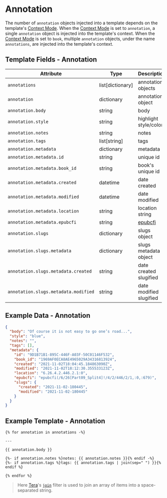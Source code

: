 # Annotation

The number of `annotation` objects injected into a template depends on the template's [Context
Mode][context-modes]. When the [Context Mode][context-modes-annotation] is set to `annotation`,
a single `annotation` object is injected into the template's context. When the [Context
Mode][context-modes-book] is set to `book`, multiple `annotation` objects, under the name
`annotations`, are injected into the template's context.

## Template Fields - Annotation

| Attribute                            | Type               | Description             |
| ------------------------------------ | ------------------ | ----------------------- |
| `annotations`                        | list\[dictionary\] | annotation objects      |
| `annotation`                         | dictionary         | annotation object       |
| `annotation.body`                    | string             | body                    |
| `annotation.style`                   | string             | highlight style/color   |
| `annotation.notes`                   | string             | notes                   |
| `annotation.tags`                    | list\[string\]     | tags                    |
| `annotation.metadata`                | dictionary         | metadata                |
| `annotation.metadata.id`             | string             | unique id               |
| `annotation.metadata.book_id`        | string             | book's unique id        |
| `annotation.metadata.created`        | datetime           | date created            |
| `annotation.metadata.modified`       | datetime           | date modified           |
| `annotation.metadata.location`       | string             | location string         |
| `annotation.metadata.epubcfi`        | string             | [epubcfi][epubcfi]      |
| `annotation.slugs`                   | dictionary         | slugs object            |
| `annotation.slugs.metadata`          | dictionary         | slugs metadata object   |
| `annotation.slugs.metadata.created`  | string             | date created slugified  |
| `annotation.slugs.metadata.modified` | string             | date modified slugified |

## Example Data - Annotation

```json
{
  "body": "Of course it is not easy to go one’s road...",
  "style": "blue",
  "notes": "",
  "tags": [],
  "metadata": {
    "id": "9D1B71B1-895C-446F-A03F-50C01146F532",
    "book_id": "1969AF0ECA8AE4965029A34316813924",
    "created": "2021-11-02T18:04:45.184863090Z",
    "modified": "2021-11-02T18:12:30.355533123Z",
    "location": "6.26.4.2.446.2.1:0",
    "epubcfi": "epubcfi(/6/26[Part09_Split4]!/4/2/446/2/1,:0,:679)",
    "slugs": {
      "created": "2021-11-02-180445",
      "modified": "2021-11-02-180445"
    }
  }
}
```

## Example Template - Annotation

```jinja2
{% for annotation in annotations -%}

---

{{ annotation.body }}

{%- if annotation.notes %}notes: {{ annotation.notes }}{% endif -%}
{%- if annotation.tags %}tags: {{ annotation.tags | join(sep=" ") }}{% endif %}

{% endfor %}
```

> <i class="fa fa-info-circle"></i> Here [Tera][tera]'s [`join`][tera-join] filter is used to join
> an array of items into a space-separated string.

[context-modes]: /templates/configuration/context-modes.md
[context-modes-book]: /templates/configuration/context-modes.md#the-book-context
[context-modes-annotation]: /templates/configuration/context-modes.md#the-annotation-context
[tera]: https://tera.netlify.app/
[tera-join]: https://tera.netlify.app/docs/#join
[epubcfi]: https://w3c.github.io/epub-specs/epub33/epubcfi/
